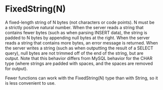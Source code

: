 # FixedString(N)

A fixed-length string of N bytes (not characters or code points). N must be a strictly positive natural number.
When the server reads a string that contains fewer bytes (such as when parsing INSERT data), the string is padded to N bytes by appending null bytes at the right.
When the server reads a string that contains more bytes, an error message is returned.
When the server writes a string (such as when outputting the result of a SELECT query), null bytes are not trimmed off of the end of the string, but are output.
Note that this behavior differs from MySQL behavior for the CHAR type (where strings are padded with spaces, and the spaces are removed for output).

Fewer functions can work with the FixedString(N) type than with String, so it is less convenient to use.

